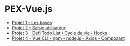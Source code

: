 # PEX-Vue.js

- [Projet 1 - Les bases](./Project-1-Self-Service-Machine/README.md)
- [Projet 2 - Saisie utilisateur](./Project-2-Working-With-Forms/README.md)
- [Projet 3 - Défi Todo List / Cycle de vie - Hooks](./Project-3-Todo-List/README.md)
- [Projet 4 - Vue CLI - npm - node.js - Axios - Composant](./Project-4-Quiz-Game/README.md)
